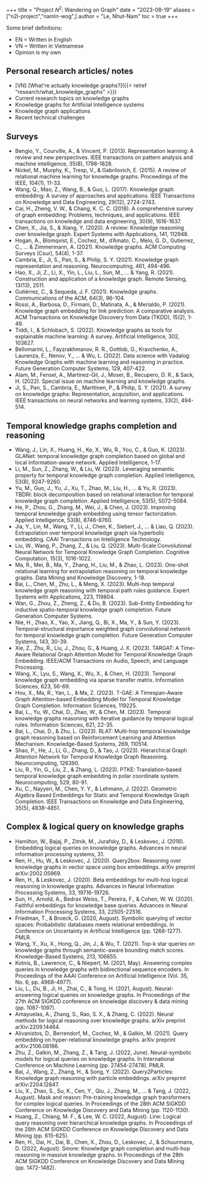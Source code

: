 +++
title = "Project $N^2$: Wandering on Graph"
date = "2023-08-19"
aliases = ["n2l-project","namln-wog",]
author = "Le, Nhut-Nam"
toc = true
+++

Some brief definitions:
- EN = Written in English
- VN = Written in Vietnamese
- Opinion is my own

## Personal research articles/ notes

- [VN] [What're actually knowledge graphs?]({{< relref "research/what_knowledge_graphs" >}})
- Current research topics on knowledge graphs
- Knowledge graphs for Artificial Intelligence systems
- Knowledge graph applications
- Recent technical challenges


## Surveys

- Bengio, Y., Courville, A., & Vincent, P. (2013). Representation learning: A review and new perspectives. IEEE transactions on pattern analysis and machine intelligence, 35(8), 1798-1828.
- Nickel, M., Murphy, K., Tresp, V., & Gabrilovich, E. (2015). A review of relational machine learning for knowledge graphs. Proceedings of the IEEE, 104(1), 11-33.
- Wang, Q., Mao, Z., Wang, B., & Guo, L. (2017). Knowledge graph embedding: A survey of approaches and applications. IEEE Transactions on Knowledge and Data Engineering, 29(12), 2724-2743.
- Cai, H., Zheng, V. W., & Chang, K. C. C. (2018). A comprehensive survey of graph embedding: Problems, techniques, and applications. IEEE transactions on knowledge and data engineering, 30(9), 1616-1637.
- Chen, X., Jia, S., & Xiang, Y. (2020). A review: Knowledge reasoning over knowledge graph. Expert Systems with Applications, 141, 112948.
- Hogan, A., Blomqvist, E., Cochez, M., d’Amato, C., Melo, G. D., Gutierrez, C., ... & Zimmermann, A. (2021). Knowledge graphs. ACM Computing Surveys (Csur), 54(4), 1-37.
- Cambria, E., Ji, S., Pan, S., & Philip, S. Y. (2021). Knowledge graph representation and reasoning. Neurocomputing, 461, 494-496.
- Hao, X., Ji, Z., Li, X., Yin, L., Liu, L., Sun, M., ... & Yang, R. (2021). Construction and application of a knowledge graph. Remote Sensing, 13(13), 2511.
- Gutiérrez, C., & Sequeda, J. F. (2021). Knowledge graphs. Communications of the ACM, 64(3), 96-104.
- Rossi, A., Barbosa, D., Firmani, D., Matinata, A., & Merialdo, P. (2021). Knowledge graph embedding for link prediction: A comparative analysis. ACM Transactions on Knowledge Discovery from Data (TKDD), 15(2), 1-49.
- Tiddi, I., & Schlobach, S. (2022). Knowledge graphs as tools for explainable machine learning: A survey. Artificial Intelligence, 302, 103627.
- Bellomarini, L., Fayzrakhmanov, R. R., Gottlob, G., Kravchenko, A., Laurenza, E., Nenov, Y., ... & Wu, L. (2022). Data science with Vadalog: Knowledge Graphs with machine learning and reasoning in practice. Future Generation Computer Systems, 129, 407-422.
- Alam, M., Fensel, A., Martinez-Gil, J., Moser, B., Recupero, D. R., & Sack, H. (2022). Special issue on machine learning and knowledge graphs.
- Ji, S., Pan, S., Cambria, E., Marttinen, P., & Philip, S. Y. (2021). A survey on knowledge graphs: Representation, acquisition, and applications. IEEE transactions on neural networks and learning systems, 33(2), 494-514.

## Temporal knowledge graphs completion and reasoning

- Wang, J., Lin, X., Huang, H., Ke, X., Wu, R., You, C., & Guo, K. (2023). GLANet: temporal knowledge graph completion based on global and local information-aware network. Applied Intelligence, 1-17.
- Li, M., Sun, Z., Zhang, W., & Liu, W. (2023). Leveraging semantic property for temporal knowledge graph completion. Applied Intelligence, 53(8), 9247-9260.
- Yu, M., Guo, J., Yu, J., Xu, T., Zhao, M., Liu, H., ... & Yu, R. (2023). TBDRI: block decomposition based on relational interaction for temporal knowledge graph completion. Applied Intelligence, 53(5), 5072-5084.
- He, P., Zhou, G., Zhang, M., Wei, J., & Chen, J. (2023). Improving temporal knowledge graph embedding using tensor factorization. Applied Intelligence, 53(8), 8746-8760.
- Jia, Y., Lin, M., Wang, Y., Li, J., Chen, K., Siebert, J., ... & Liao, Q. (2023). Extrapolation over temporal knowledge graph via hyperbolic embedding. CAAI Transactions on Intelligence Technology.
- Liu, W., Wang, P., Zhang, Z., & Liu, Q. (2023). Multi-Scale Convolutional Neural Network for Temporal Knowledge Graph Completion. Cognitive Computation, 15(3), 1016-1022.
- Ma, R., Mei, B., Ma, Y., Zhang, H., Liu, M., & Zhao, L. (2023). One-shot relational learning for extrapolation reasoning on temporal knowledge graphs. Data Mining and Knowledge Discovery, 1-18.
- Bai, L., Chen, M., Zhu, L., & Meng, X. (2023). Multi-hop temporal knowledge graph reasoning with temporal path rules guidance. Expert Systems with Applications, 223, 119804.
- Wan, G., Zhou, Z., Zheng, Z., & Du, B. (2023). Sub-Entity Embedding for inductive spatio-temporal knowledge graph completion. Future Generation Computer Systems.
- Nie, H., Zhao, X., Yao, X., Jiang, Q., Bi, X., Ma, Y., & Sun, Y. (2023). Temporal-structural importance weighted graph convolutional network for temporal knowledge graph completion. Future Generation Computer Systems, 143, 30-39.
- Xie, Z., Zhu, R., Liu, J., Zhou, G., & Huang, J. X. (2023). TARGAT: A Time-Aware Relational Graph Attention Model for Temporal Knowledge Graph Embedding. IEEE/ACM Transactions on Audio, Speech, and Language Processing.
- Wang, X., Lyu, S., Wang, X., Wu, X., & Chen, H. (2023). Temporal knowledge graph embedding via sparse transfer matrix. Information Sciences, 623, 56-69.
- Hou, X., Ma, R., Yan, L., & Ma, Z. (2023). T-GAE: A Timespan-Aware Graph Attention-based Embedding Model for Temporal Knowledge Graph Completion. Information Sciences, 119225.
- Bai, L., Yu, W., Chai, D., Zhao, W., & Chen, M. (2023). Temporal knowledge graphs reasoning with iterative guidance by temporal logical rules. Information Sciences, 621, 22-35.
- Bai, L., Chai, D., & Zhu, L. (2023). RLAT: Multi-hop temporal knowledge graph reasoning based on Reinforcement Learning and Attention Mechanism. Knowledge-Based Systems, 269, 110514.
- Shao, P., He, J., Li, G., Zhang, D., & Tao, J. (2023). Hierarchical Graph Attention Network for Temporal Knowledge Graph Reasoning. Neurocomputing, 126390.
- Liu, R., Yin, G., Liu, Z., & Zhang, L. (2023). PTKE: Translation-based temporal knowledge graph embedding in polar coordinate system. Neurocomputing, 529, 80-91.
- Xu, C., Nayyeri, M., Chen, Y. Y., & Lehmann, J. (2022). Geometric Algebra Based Embeddings for Static and Temporal Knowledge Graph Completion. IEEE Transactions on Knowledge and Data Engineering, 35(5), 4838-4851.


## Complex & logical query on knowledge graphs

- Hamilton, W., Bajaj, P., Zitnik, M., Jurafsky, D., & Leskovec, J. (2018). Embedding logical queries on knowledge graphs. Advances in neural information processing systems, 31.
- Ren, H., Hu, W., & Leskovec, J. (2020). Query2box: Reasoning over knowledge graphs in vector space using box embeddings. arXiv preprint arXiv:2002.05969.
- Ren, H., & Leskovec, J. (2020). Beta embeddings for multi-hop logical reasoning in knowledge graphs. Advances in Neural Information Processing Systems, 33, 19716-19726.
- Sun, H., Arnold, A., Bedrax Weiss, T., Pereira, F., & Cohen, W. W. (2020). Faithful embeddings for knowledge base queries. Advances in Neural Information Processing Systems, 33, 22505-22516.
- Friedman, T., & Broeck, G. (2020, August). Symbolic querying of vector spaces: Probabilistic databases meets relational embeddings. In Conference on Uncertainty in Artificial Intelligence (pp. 1268-1277). PMLR.
- Wang, Y., Xu, X., Hong, Q., Jin, J., & Wu, T. (2021). Top-k star queries on knowledge graphs through semantic-aware bounding match scores. Knowledge-Based Systems, 213, 106655.
- Kotnis, B., Lawrence, C., & Niepert, M. (2021, May). Answering complex queries in knowledge graphs with bidirectional sequence encoders. In Proceedings of the AAAI Conference on Artificial Intelligence (Vol. 35, No. 6, pp. 4968-4977).
- Liu, L., Du, B., Ji, H., Zhai, C., & Tong, H. (2021, August). Neural-answering logical queries on knowledge graphs. In Proceedings of the 27th ACM SIGKDD conference on knowledge discovery & data mining (pp. 1087-1097).
- Amayuelas, A., Zhang, S., Rao, S. X., & Zhang, C. (2022). Neural methods for logical reasoning over knowledge graphs. arXiv preprint arXiv:2209.14464.
- Alivanistos, D., Berrendorf, M., Cochez, M., & Galkin, M. (2021). Query embedding on hyper-relational knowledge graphs. arXiv preprint arXiv:2106.08166.
- Zhu, Z., Galkin, M., Zhang, Z., & Tang, J. (2022, June). Neural-symbolic models for logical queries on knowledge graphs. In International Conference on Machine Learning (pp. 27454-27478). PMLR.
- Bai, J., Wang, Z., Zhang, H., & Song, Y. (2022). Query2Particles: Knowledge graph reasoning with particle embeddings. arXiv preprint arXiv:2204.12847.
- Liu, X., Zhao, S., Su, K., Cen, Y., Qiu, J., Zhang, M., ... & Tang, J. (2022, August). Mask and reason: Pre-training knowledge graph transformers for complex logical queries. In Proceedings of the 28th ACM SIGKDD Conference on Knowledge Discovery and Data Mining (pp. 1120-1130).
- Huang, Z., Chiang, M. F., & Lee, W. C. (2022, August). Line: Logical query reasoning over hierarchical knowledge graphs. In Proceedings of the 28th ACM SIGKDD Conference on Knowledge Discovery and Data Mining (pp. 615-625).
- Ren, H., Dai, H., Dai, B., Chen, X., Zhou, D., Leskovec, J., & Schuurmans, D. (2022, August). Smore: Knowledge graph completion and multi-hop reasoning in massive knowledge graphs. In Proceedings of the 28th ACM SIGKDD Conference on Knowledge Discovery and Data Mining (pp. 1472-1482).